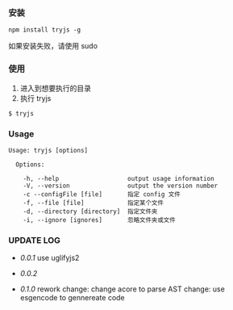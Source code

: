 ### 安装
```
npm install tryjs -g
```
如果安装失败，请使用 sudo

### 使用
1. 进入到想要执行的目录
2. 执行 tryjs
```
$ tryjs
```

### Usage
```
Usage: tryjs [options]

  Options:

    -h, --help                   output usage information
    -V, --version                output the version number
    -c --configFile [file]       指定 config 文件
    -f, --file [file]            指定某个文件
    -d, --directory [directory]  指定文件夹
    -i, --ignore [ignores]       忽略文件夹或文件
```

### UPDATE LOG
- *0.0.1* use uglifyjs2

- *0.0.2*

- *0.1.0* rework
  change: change acore to parse AST
  change: use esgencode to gennereate code